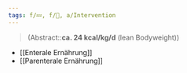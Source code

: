 ```yaml
---
tags: f/💤, f/💩, a/Intervention
---
```

> (Abstract::**ca. 24 kcal/kg/d** (lean Bodyweight))
- [[Enterale Ernährung]]
- [[Parenterale Ernährung]]